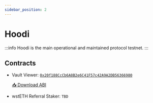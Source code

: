 ```yaml
---
sidebar_position: 2
---
```


# Hoodi

:::info
Hoodi is the main operational and maintained protocol testnet.
:::

## Contracts

- Vault Viewer: [`0x20f188CcCb6A8B2e6C41F57c42A9A2DB56366980`](https://hoodi.etherscan.io/address/0x20f188CcCb6A8B2e6C41F57c42A9A2DB56366980)

  <a href="/si-lidity/abi/VaultViewer.json" download>📥 Download ABI</a>

- wstETH Referral Staker: `TBD`
